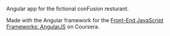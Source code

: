 Angular app for the fictional conFusion resturant.

Made with the Angular framework for the [Front-End JavaScript Frameworks: AngularJS](https://www.coursera.org/learn/angular-js/) on Coursera.